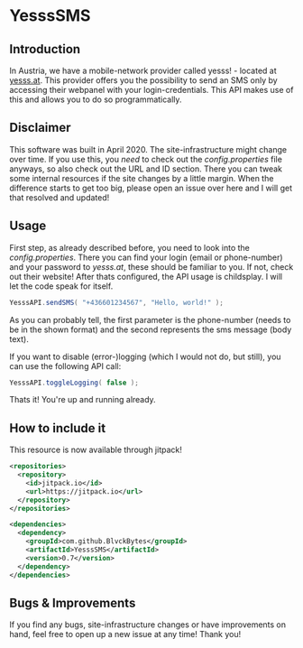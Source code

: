 # YesssSMS

## Introduction
In Austria, we have a mobile-network provider called yesss! - located at [yesss.at](https://www.yesss.at). This provider offers you the possibility to send an SMS only by accessing their webpanel with your login-credentials. This API makes use of this and allows you to do so programmatically.

## Disclaimer
This software was built in April 2020. The site-infrastructure might change over time. If you use this, you *need* to check out the *config.properties* file anyways, so also check out the URL and ID section. There you can tweak some internal resources if the site changes by a little margin. When the difference starts to get too big, please open an issue over here and I will get that resolved and updated!

## Usage
First step, as already described before, you need to look into the *config.properties*. There you can find your login (email or phone-number) and your password to *yesss.at*, these should be familiar to you. If not, check out their website! After thats configured, the API usage is childsplay. I will let the code speak for itself.

```java
YesssAPI.sendSMS( "+436601234567", "Hello, world!" );
``` 

As you can probably tell, the first parameter is the phone-number (needs to be in the shown format) and the second represents the sms message (body text).

If you want to disable (error-)logging (which I would not do, but still), you can use the following API call:

```java
YesssAPI.toggleLogging( false );
```

Thats it! You're up and running already.

## How to include it
This resource is now available through jitpack!
```xml
<repositories>
  <repository>
    <id>jitpack.io</id>
    <url>https://jitpack.io</url>
  </repository>
</repositories>

<dependencies>
  <dependency>
    <groupId>com.github.BlvckBytes</groupId>
    <artifactId>YesssSMS</artifactId>
    <version>0.7</version>
  </dependency>
</dependencies>
```

## Bugs & Improvements
If you find any bugs, site-infrastructure changes or have improvements on hand, feel free to open up a new issue at any time! Thank you!
